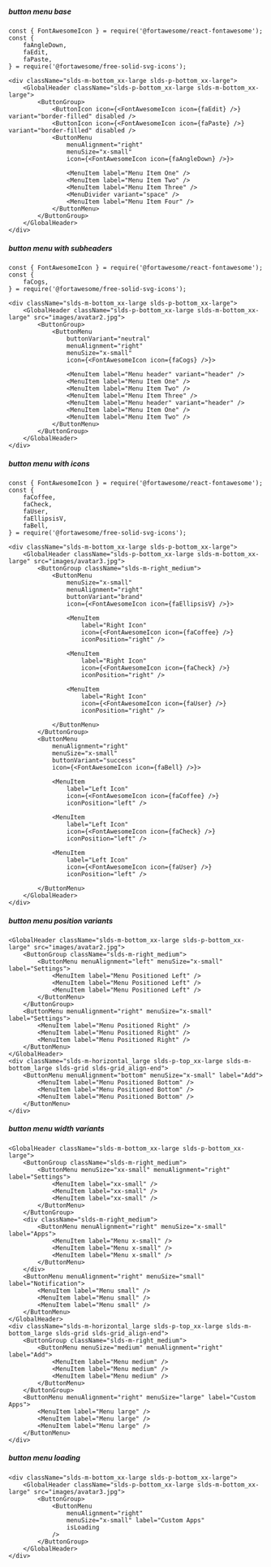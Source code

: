 ##### button menu base

    const { FontAwesomeIcon } = require('@fortawesome/react-fontawesome');
    const {
        faAngleDown,
        faEdit,
        faPaste,
    } = require('@fortawesome/free-solid-svg-icons');

    <div className="slds-m-bottom_xx-large slds-p-bottom_xx-large">
        <GlobalHeader className="slds-p-bottom_xx-large slds-m-bottom_xx-large">
            <ButtonGroup>
                <ButtonIcon icon={<FontAwesomeIcon icon={faEdit} />} variant="border-filled" disabled />
                <ButtonIcon icon={<FontAwesomeIcon icon={faPaste} />} variant="border-filled" disabled />
                <ButtonMenu
                    menuAlignment="right"
                    menuSize="x-small"
                    icon={<FontAwesomeIcon icon={faAngleDown} />}>

                    <MenuItem label="Menu Item One" />
                    <MenuItem label="Menu Item Two" />
                    <MenuItem label="Menu Item Three" />
                    <MenuDivider variant="space" />
                    <MenuItem label="Menu Item Four" />
                </ButtonMenu>
            </ButtonGroup>
        </GlobalHeader>
    </div>


##### button menu with subheaders

    const { FontAwesomeIcon } = require('@fortawesome/react-fontawesome');
    const {
        faCogs,
    } = require('@fortawesome/free-solid-svg-icons');

    <div className="slds-m-bottom_xx-large slds-p-bottom_xx-large">
        <GlobalHeader className="slds-p-bottom_xx-large slds-m-bottom_xx-large" src="images/avatar2.jpg">
            <ButtonGroup>
                <ButtonMenu
                    buttonVariant="neutral"
                    menuAlignment="right"
                    menuSize="x-small"
                    icon={<FontAwesomeIcon icon={faCogs} />}>

                    <MenuItem label="Menu header" variant="header" />
                    <MenuItem label="Menu Item One" />
                    <MenuItem label="Menu Item Two" />
                    <MenuItem label="Menu Item Three" />
                    <MenuItem label="Menu header" variant="header" />
                    <MenuItem label="Menu Item One" />
                    <MenuItem label="Menu Item Two" />
                </ButtonMenu>
            </ButtonGroup>
        </GlobalHeader>
    </div>


##### button menu with icons

    const { FontAwesomeIcon } = require('@fortawesome/react-fontawesome');
    const {
        faCoffee,
        faCheck,
        faUser,
        faEllipsisV,
        faBell,
    } = require('@fortawesome/free-solid-svg-icons');

    <div className="slds-m-bottom_xx-large slds-p-bottom_xx-large">
        <GlobalHeader className="slds-p-bottom_xx-large slds-m-bottom_xx-large" src="images/avatar3.jpg">
            <ButtonGroup className="slds-m-right_medium">
                <ButtonMenu
                    menuSize="x-small"
                    menuAlignment="right"
                    buttonVariant="brand"
                    icon={<FontAwesomeIcon icon={faEllipsisV} />}>

                    <MenuItem
                        label="Right Icon"
                        icon={<FontAwesomeIcon icon={faCoffee} />}
                        iconPosition="right" />

                    <MenuItem
                        label="Right Icon"
                        icon={<FontAwesomeIcon icon={faCheck} />}
                        iconPosition="right" />

                    <MenuItem
                        label="Right Icon"
                        icon={<FontAwesomeIcon icon={faUser} />}
                        iconPosition="right" />

                </ButtonMenu>
            </ButtonGroup>
            <ButtonMenu
                menuAlignment="right"
                menuSize="x-small"
                buttonVariant="success"
                icon={<FontAwesomeIcon icon={faBell} />}>

                <MenuItem
                    label="Left Icon"
                    icon={<FontAwesomeIcon icon={faCoffee} />}
                    iconPosition="left" />

                <MenuItem
                    label="Left Icon"
                    icon={<FontAwesomeIcon icon={faCheck} />}
                    iconPosition="left" />

                <MenuItem
                    label="Left Icon"
                    icon={<FontAwesomeIcon icon={faUser} />}
                    iconPosition="left" />

            </ButtonMenu>
        </GlobalHeader>
    </div>


##### button menu position variants

    <GlobalHeader className="slds-m-bottom_xx-large slds-p-bottom_xx-large" src="images/avatar2.jpg">
        <ButtonGroup className="slds-m-right_medium">
            <ButtonMenu menuAlignment="left" menuSize="x-small" label="Settings">
                <MenuItem label="Menu Positioned Left" />
                <MenuItem label="Menu Positioned Left" />
                <MenuItem label="Menu Positioned Left" />
            </ButtonMenu>
        </ButtonGroup>
        <ButtonMenu menuAlignment="right" menuSize="x-small" label="Settings">
            <MenuItem label="Menu Positioned Right" />
            <MenuItem label="Menu Positioned Right" />
            <MenuItem label="Menu Positioned Right" />
        </ButtonMenu>
    </GlobalHeader>
    <div className="slds-m-horizontal_large slds-p-top_xx-large slds-m-bottom_large slds-grid slds-grid_align-end">
        <ButtonMenu menuAlignment="bottom" menuSize="x-small" label="Add">
            <MenuItem label="Menu Positioned Bottom" />
            <MenuItem label="Menu Positioned Bottom" />
            <MenuItem label="Menu Positioned Bottom" />
        </ButtonMenu>
    </div>


##### button menu width variants

    <GlobalHeader className="slds-m-bottom_xx-large slds-p-bottom_xx-large">
        <ButtonGroup className="slds-m-right_medium">
            <ButtonMenu menuSize="xx-small" menuAlignment="right" label="Settings">
                <MenuItem label="xx-small" />
                <MenuItem label="xx-small" />
                <MenuItem label="xx-small" />
            </ButtonMenu>
        </ButtonGroup>
        <div className="slds-m-right_medium">
            <ButtonMenu menuAlignment="right" menuSize="x-small" label="Apps">
                <MenuItem label="Menu x-small" />
                <MenuItem label="Menu x-small" />
                <MenuItem label="Menu x-small" />
            </ButtonMenu>
        </div>
        <ButtonMenu menuAlignment="right" menuSize="small" label="Notification">
            <MenuItem label="Menu small" />
            <MenuItem label="Menu small" />
            <MenuItem label="Menu small" />
        </ButtonMenu>
    </GlobalHeader>
    <div className="slds-m-horizontal_large slds-p-top_xx-large slds-m-bottom_large slds-grid slds-grid_align-end">
        <ButtonGroup className="slds-m-right_medium">
            <ButtonMenu menuSize="medium" menuAlignment="right" label="Add">
                <MenuItem label="Menu medium" />
                <MenuItem label="Menu medium" />
                <MenuItem label="Menu medium" />
            </ButtonMenu>
        </ButtonGroup>
        <ButtonMenu menuAlignment="right" menuSize="large" label="Custom Apps">
            <MenuItem label="Menu large" />
            <MenuItem label="Menu large" />
            <MenuItem label="Menu large" />
        </ButtonMenu>
    </div>


##### button menu loading

    <div className="slds-m-bottom_xx-large slds-p-bottom_xx-large">
        <GlobalHeader className="slds-p-bottom_xx-large slds-m-bottom_xx-large" src="images/avatar3.jpg">
            <ButtonGroup>
                <ButtonMenu
                    menuAlignment="right"
                    menuSize="x-small" label="Custom Apps"
                    isLoading
                />
            </ButtonGroup>
        </GlobalHeader>
    </div>
